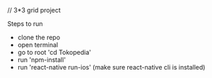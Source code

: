 // 3*3 grid project

Steps to run
  - clone the repo
  - open terminal
  - go to root 'cd Tokopedia'
  - run 'npm-install'
  - run 'react-native run-ios' (make sure react-native cli is installed)

